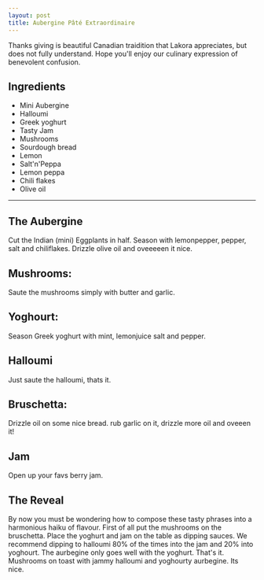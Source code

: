 ```yaml
---
layout: post
title: Aubergine Pâté Extraordinaire
---
```


Thanks giving is beautiful Canadian traidition that Lakora appreciates, but does not
fully understand. Hope you'll enjoy our culinary expression of benevolent confusion.

Ingredients
---------------

- Mini Aubergine
- Halloumi
- Greek yoghurt
- Tasty Jam
- Mushrooms
- Sourdough bread
- Lemon
- Salt'n'Peppa
- Lemon peppa
- Chili flakes
- Olive oil

----------------


## The Aubergine

Cut the Indian (mini) Eggplants in half. Season with lemonpepper, pepper, salt and chiliflakes. Drizzle olive oil and oveeeeen it nice.

## Mushrooms:

Saute the mushrooms simply with butter and garlic.

## Yoghourt:

Season Greek yoghurt with mint, lemonjuice salt and pepper.

## Halloumi

Just saute the halloumi, thats it.

## Bruschetta:

Drizzle oil on some nice bread. rub garlic on it, drizzle more oil and oveeen it!

## Jam
Open up your favs berry jam.

## The Reveal

By now you must be wondering how to compose these tasty phrases into a harmonious haiku of flavour. 
First of all put the mushrooms on the bruschetta. Place the yoghurt and jam on the table as dipping sauces.
We recommend dipping to halloumi 80% of the times into the jam and 20% into yoghourt. The aurbegine only goes
well with the yoghurt. That's it. Mushrooms on toast with jammy halloumi and yoghourty aurbegine. Its nice.
